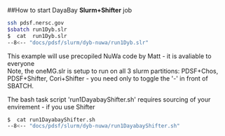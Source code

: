 ##How to start DayaBay  **Slurm+Shifter**  job


```bash
ssh pdsf.nersc.gov
$sbatch run1Dyb.slr
$  cat  run1Dyb.slr
--8<-- "docs/pdsf/slurm/dyb-nuwa/run1Dyb.slr"
```
This example will use precopiled NuWa code by Matt - it is avaliable to everyone<br>
 Note, the oneMG.slr is setup to run on all 3 slurm partitions: PDSF+Chos, PDSF+Shifter, Cori+Shifter - you need only to toggle the '-' in front of SBATCH.

The bash task script 'run1DayabayShifter.sh' requires sourcing of your envirement - if you use Shifter
```bash
$  cat run1DayabayShifter.sh
--8<-- "docs/pdsf/slurm/dyb-nuwa/run1DayabayShifter.sh"
```


      
